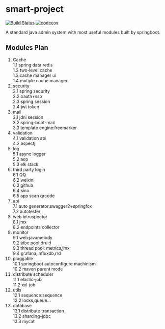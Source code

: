 # smart-project

[![Build Status](https://www.travis-ci.org/techzealot/smart-project.svg?branch=master)](https://www.travis-ci.org/techzealot/smart-project) 
[![codecov](https://codecov.io/gh/techzealot/smart-project/branch/master/graph/badge.svg)](https://codecov.io/gh/techzealot/smart-project)  

A standard java admin system with most useful modules built by springboot.   

## Modules Plan
1. Cache  
1.1 spring data redis   
1.2 two-level cache  
1.3 cache manager ui    
1.4 mutiple cache manager     
2. security  
2.1 spring security  
2.2 oauth+sso  
2.3 spring session  
2.4 jwt token  
3. mail  
3.1 jdni session  
3.2 spring-boot-mail  
3.3 template engine:freemarker  
4. validation  
4.1 validation api  
4.2 aspectj  
5. log  
5.1 async logger  
5.2 aop  
5.3 elk stack  
6. third party login  
6.1 QQ   
6.2 weixin    
6.3 github    
6.4 sina   
6.5 app scan qrcode    
7. api     
7.1 auto generator:swagger2+springfox    
7.2 autotester    
8. web introspector    
8.1 jmx  
8.2 endpoints collector  
9. monitor  
9.1 web:javamelody    
9.2 jdbc pool:druid    
9.3 thread pool: metrics,jmx    
9.4 grafana,influxdb,rrd    
10. pluggable  
10.1 springboot autoconfigure machinism  
10.2 maven parent mode  
11. distribute scheduler   
11.1 elastic-job   
11.2 xxl-job   
12. utils   
12.1 sequence:sequence   
12.2 locks,queue...    
13. database    
13.1 distribute transaction   
13.2 sharding-jdbc    
13.3 mycat   



